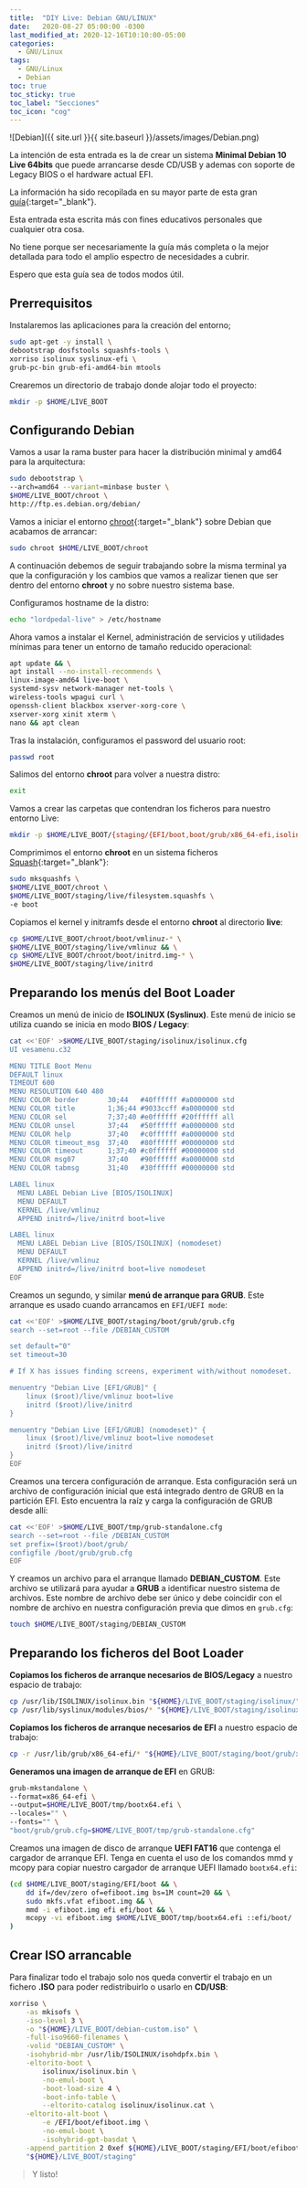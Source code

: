 ```yaml
---
title:  "DIY Live: Debian GNU/LINUX"
date:   2020-08-27 05:00:00 -0300
last_modified_at: 2020-12-16T10:10:00-05:00
categories:
  - GNU/Linux
tags:
  - GNU/Linux
  - Debian
toc: true
toc_sticky: true
toc_label: "Secciones"
toc_icon: "cog"
---
```


![Debian]({{ site.url }}{{ site.baseurl }}/assets/images/Debian.png)

La intención de esta entrada es la de crear un sistema **Minimal Debian 10 Live 64bits** que puede arrancarse desde CD/USB y ademas con soporte de Legacy BIOS o el hardware actual EFI.

La información ha sido recopilada en su mayor parte de esta gran [guía](https://wiki.debian.org/DebianCustomCD){:target="_blank"}.

Esta entrada esta escrita más con fines educativos personales que cualquier otra cosa.

No tiene porque ser necesariamente la guía más completa o la mejor detallada para todo el amplio espectro de necesidades a cubrir.

Espero que esta guía sea de todos modos útil.

## Prerrequisitos

Instalaremos las aplicaciones para la creación del entorno;

```bash
sudo apt-get -y install \
debootstrap dosfstools squashfs-tools \
xorriso isolinux syslinux-efi \
grub-pc-bin grub-efi-amd64-bin mtools
```

Crearemos un directorio de trabajo donde alojar todo el proyecto:

```bash
mkdir -p $HOME/LIVE_BOOT
```

## Configurando Debian

Vamos a usar la rama buster para hacer la distribución minimal y amd64 para la arquitectura:

```bash
sudo debootstrap \
--arch=amd64 --variant=minbase buster \
$HOME/LIVE_BOOT/chroot \
http://ftp.es.debian.org/debian/
```

Vamos a iniciar el entorno [chroot](https://es.wikipedia.org/wiki/Chroot){:target="_blank"} sobre Debian que acabamos de arrancar:

```bash
sudo chroot $HOME/LIVE_BOOT/chroot
```

A continuación debemos de seguir trabajando sobre la misma terminal ya que la configuración y los cambios que vamos a realizar tienen que ser dentro del entorno **chroot** y no sobre nuestro sistema base.

Configuramos hostname de la distro:

```bash
echo "lordpedal-live" > /etc/hostname
```

Ahora vamos a instalar el Kernel, administración de servicios y utilidades mínimas para tener un entorno de tamaño reducido operacional:

```bash
apt update && \
apt install --no-install-recommends \
linux-image-amd64 live-boot \
systemd-sysv network-manager net-tools \
wireless-tools wpagui curl \
openssh-client blackbox xserver-xorg-core \
xserver-xorg xinit xterm \
nano && apt clean
```

Tras la instalación, configuramos el password del usuario root:

```bash
passwd root
```

Salimos del entorno **chroot** para volver a nuestra distro:

```bash
exit
```

Vamos a crear las carpetas que contendran los ficheros para nuestro entorno Live:

```bash
mkdir -p $HOME/LIVE_BOOT/{staging/{EFI/boot,boot/grub/x86_64-efi,isolinux,live},tmp}
```

Comprimimos el entorno **chroot** en un sistema ficheros [Squash](https://es.wikipedia.org/wiki/SquashFS){:target="_blank"}:

```bash
sudo mksquashfs \
$HOME/LIVE_BOOT/chroot \
$HOME/LIVE_BOOT/staging/live/filesystem.squashfs \
-e boot
```

Copiamos el kernel y initramfs desde el entorno **chroot** al directorio **live**:

```bash
cp $HOME/LIVE_BOOT/chroot/boot/vmlinuz-* \
$HOME/LIVE_BOOT/staging/live/vmlinuz && \
cp $HOME/LIVE_BOOT/chroot/boot/initrd.img-* \
$HOME/LIVE_BOOT/staging/live/initrd
```

## Preparando los menús del Boot Loader

Creamos un menú de inicio de **ISOLINUX (Syslinux)**. Este menú de inicio se utiliza cuando se inicia en modo **BIOS / Legacy**:

```bash
cat <<'EOF' >$HOME/LIVE_BOOT/staging/isolinux/isolinux.cfg
UI vesamenu.c32

MENU TITLE Boot Menu
DEFAULT linux
TIMEOUT 600
MENU RESOLUTION 640 480
MENU COLOR border       30;44   #40ffffff #a0000000 std
MENU COLOR title        1;36;44 #9033ccff #a0000000 std
MENU COLOR sel          7;37;40 #e0ffffff #20ffffff all
MENU COLOR unsel        37;44   #50ffffff #a0000000 std
MENU COLOR help         37;40   #c0ffffff #a0000000 std
MENU COLOR timeout_msg  37;40   #80ffffff #00000000 std
MENU COLOR timeout      1;37;40 #c0ffffff #00000000 std
MENU COLOR msg07        37;40   #90ffffff #a0000000 std
MENU COLOR tabmsg       31;40   #30ffffff #00000000 std

LABEL linux
  MENU LABEL Debian Live [BIOS/ISOLINUX]
  MENU DEFAULT
  KERNEL /live/vmlinuz
  APPEND initrd=/live/initrd boot=live

LABEL linux
  MENU LABEL Debian Live [BIOS/ISOLINUX] (nomodeset)
  MENU DEFAULT
  KERNEL /live/vmlinuz
  APPEND initrd=/live/initrd boot=live nomodeset
EOF
```

Creamos un segundo, y similar **menú de arranque para GRUB**. Este arranque es usado cuando arrancamos en `EFI/UEFI mode`:

```bash
cat <<'EOF' >$HOME/LIVE_BOOT/staging/boot/grub/grub.cfg
search --set=root --file /DEBIAN_CUSTOM

set default="0"
set timeout=30

# If X has issues finding screens, experiment with/without nomodeset.

menuentry "Debian Live [EFI/GRUB]" {
    linux ($root)/live/vmlinuz boot=live
    initrd ($root)/live/initrd
}

menuentry "Debian Live [EFI/GRUB] (nomodeset)" {
    linux ($root)/live/vmlinuz boot=live nomodeset
    initrd ($root)/live/initrd
}
EOF
```

Creamos una tercera configuración de arranque. Esta configuración será un archivo de configuración inicial que está integrado dentro de GRUB en la partición EFI. Esto encuentra la raíz y carga la configuración de GRUB desde allí:

```bash
cat <<'EOF' >$HOME/LIVE_BOOT/tmp/grub-standalone.cfg
search --set=root --file /DEBIAN_CUSTOM
set prefix=($root)/boot/grub/
configfile /boot/grub/grub.cfg
EOF
```

Y creamos un archivo para el arranque llamado **DEBIAN_CUSTOM**. Este archivo se utilizará para ayudar a **GRUB** a identificar nuestro sistema de archivos. Este nombre de archivo debe ser único y debe coincidir con el nombre de archivo en nuestra configuración previa que dimos en `grub.cfg`:

```bash
touch $HOME/LIVE_BOOT/staging/DEBIAN_CUSTOM
```

## Preparando los ficheros del Boot Loader

**Copiamos los ficheros de arranque necesarios de BIOS/Legacy** a nuestro espacio de trabajo:

```bash
cp /usr/lib/ISOLINUX/isolinux.bin "${HOME}/LIVE_BOOT/staging/isolinux/" && \
cp /usr/lib/syslinux/modules/bios/* "${HOME}/LIVE_BOOT/staging/isolinux/"
```

**Copiamos los ficheros de arranque necesarios de EFI** a nuestro espacio de trabajo:

```bash
cp -r /usr/lib/grub/x86_64-efi/* "${HOME}/LIVE_BOOT/staging/boot/grub/x86_64-efi/"
```

**Generamos una imagen de arranque de EFI** en GRUB:

```bash
grub-mkstandalone \
--format=x86_64-efi \
--output=$HOME/LIVE_BOOT/tmp/bootx64.efi \
--locales="" \
--fonts="" \
"boot/grub/grub.cfg=$HOME/LIVE_BOOT/tmp/grub-standalone.cfg"
```

Creamos una imagen de disco de arranque **UEFI FAT16** que contenga el cargador de arranque EFI. Tenga en cuenta el uso de los comandos mmd y mcopy para copiar nuestro cargador de arranque UEFI llamado `bootx64.efi`:

```bash
(cd $HOME/LIVE_BOOT/staging/EFI/boot && \
    dd if=/dev/zero of=efiboot.img bs=1M count=20 && \
    sudo mkfs.vfat efiboot.img && \
    mmd -i efiboot.img efi efi/boot && \
    mcopy -vi efiboot.img $HOME/LIVE_BOOT/tmp/bootx64.efi ::efi/boot/
)
```

## Crear ISO arrancable

Para finalizar todo el trabajo solo nos queda convertir el trabajo en un fichero **.ISO** para poder redistribuirlo o usarlo en **CD/USB**:

```bash
xorriso \
    -as mkisofs \
    -iso-level 3 \
    -o "${HOME}/LIVE_BOOT/debian-custom.iso" \
    -full-iso9660-filenames \
    -volid "DEBIAN_CUSTOM" \
    -isohybrid-mbr /usr/lib/ISOLINUX/isohdpfx.bin \
    -eltorito-boot \
        isolinux/isolinux.bin \
        -no-emul-boot \
        -boot-load-size 4 \
        -boot-info-table \
        --eltorito-catalog isolinux/isolinux.cat \
    -eltorito-alt-boot \
        -e /EFI/boot/efiboot.img \
        -no-emul-boot \
        -isohybrid-gpt-basdat \
    -append_partition 2 0xef ${HOME}/LIVE_BOOT/staging/EFI/boot/efiboot.img \
    "${HOME}/LIVE_BOOT/staging"
```

> Y listo!
